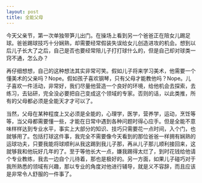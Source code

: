 ```yaml
---
layout: post
title: 全能父母
---
```


今天父亲节，第一次单独带笋儿出门。在操场上看到另一个爸爸正在陪女儿踢足球。爸爸踢球技巧十分娴熟，却需要经常假装失误给女儿创造进攻的机会。想到以后儿子长大了之后，自己是否也要经常陪儿子打打球什么的，但是自己却对球类一窍不通，怎么办？

再仔细想想，自己的这种想法其实非常可笑。假如儿子将来学习美术，他需要一个懂美术的父亲吗？Nope。假如孩子喜欢钢琴，只有父母才能教他吗？Nope。儿子喜欢一件活动，非常好，我们尽量他营造一个良好的环境，给他机会去探索，去练习，去钻研，完全没必要把自己变成这个领域的专家。否则的话，以此类推，所有的父母都必须是全能天才才可以了。

当然，父母在某种程度上又必须是全能的，心理学，医学，营养学，运动，烹饪等等，当父母都需要懂一些，才能在日常中遇到各种问题时得心应手。但是全能不意味样样达到专业水平，事实上大部分的知识、技巧只需要花一点时间，入个门，也就够用了。包括打球这件事，我完全不需要像今天看到的那位爸爸一样拥有娴熟的运球功夫，只要我能将球顺利从我这踢到我儿子那，再从儿子那儿顺利接回来，这就够我和他玩好几年的了。至于等他长大一点，嫌我踢得太烂了，到时花钱给他请个专业教练，我去一边自个儿待着，那也是极好的。另一方面，如果儿子碰巧对于我所熟悉的领域有兴趣，那以专业的角度对他进行辅导，就是义不容辞，而且应该是非常令人舒服的一件事了。





